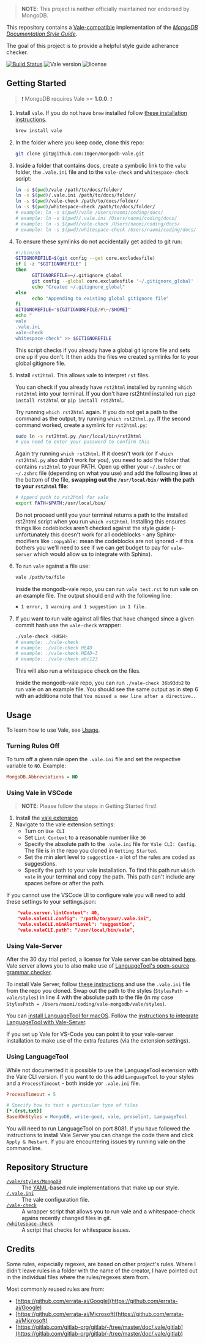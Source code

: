 > **NOTE**: This project is neither officially maintained nor endorsed by MongoDB.

This repository contains a [Vale-compatible](https://github.com/errata-ai/vale) implementation of the [*MongoDB Documentation Style Guide*](https://docs.mongodb.com/meta/style-guide/).

The goal of this project is to provide a helpful style guide adherance checker.

[![Build Status](https://travis-ci.org/errata-ai/Google.svg?branch=master)](https://travis-ci.org/errata-ai/Google) ![Vale version](https://img.shields.io/badge/vale-%3E%3D%20v1.0.0-blue.svg) ![license](https://img.shields.io/github/license/mashape/apistatus.svg)

## Getting Started

> :exclamation: MongoDB requires Vale >= **1.0.0**. :exclamation:

1. Install `vale`. If you do not have `brew` installed follow [these
   installation instructions](https://docs.errata.ai/vale/install).
   ```sh
   brew install vale
   ```
2. In the folder where you keep code, clone this repo:
   ```sh
   git clone git@github.com:10gen/mongodb-vale.git
   ```
3. Inside a folder that contains docs, create a symbolic link to the
   `vale` folder, the `.vale.ini` file and to the `vale-check` and
   `whitespace-check` script:

   ```sh
   ln -s $(pwd)/vale /path/to/docs/folder/
   ln -s $(pwd)/.vale.ini /path/to/docs/folder/
   ln -s $(pwd)/vale-check /path/to/docs/folder/
   ln -s $(pwd)/whitespace-check /path/to/docs/folder/
   # example: ln -s $(pwd)/vale /Users/naomi/coding/docs/
   # example: ln -s $(pwd)/.vale.ini /Users/naomi/coding/docs/
   # example: ln -s $(pwd)/vale-check /Users/naomi/coding/docs/
   # example: ln -s $(pwd)/whitespace-check /Users/naomi/coding/docs/
   ```
4. To ensure these symlinks do not accidentally get added to git run:
   ```sh
   #!/bin/sh
   GITIGNOREFILE=$(git config --get core.excludesfile)
   if [ -z "$GITIGNOREFILE" ]
   then
         GITIGNOREFILE=~/.gitignore_global
         git config --global core.excludesfile '~/.gitignore_global'
         echo "Created ~/.gitignore_global"
   else
         echo "Appending to existing global gitignore file"
   fi
   GITIGNOREFILE="${GITIGNOREFILE/#\~/$HOME}"
   echo "
   vale
   .vale.ini
   vale-check
   whitespace-check" >> $GITIGNOREFILE
   ```

   This script checks if you already have a global git ignore file and
   sets one up if you don't. It then adds the files we created symlinks
   for to your global gitignore file.
5. Install `rst2html`. This allows vale to interpret `rst` files.

   You can check if you already have `rst2html` installed
   by running `which rst2html` into your terminal. If you don't have
   rst2html installed run `pip3 install rst2html` or `pip install
   rst2html`.

   Try running `which rst2html` again. If you do not get a path to the
   command as the output, try running `which rst2thml.py`. If the
   second command worked, create a symlink for `rst2html.py`:
   ```sh
   sudo ln -s rst2html.py /usr/local/bin/rst2html
   # you need to enter your password to confirm this
   ```

   Again try running `which rst2html`. If it doesn't work (or if `which
   rst2html.py` also didn't work for you), you need to add the folder
   that contains `rst2html` to your PATH. Open up either your `~/.bashrc`
   or `~/.zshrc` file (depending on what you use) and add the following
   lines at the bottom of the file, **swapping out the `/usr/local/bin/`
   with the path to your `rst2html` file**:
   ```sh
   # Append path to rst2html for vale
   export PATH=$PATH:/usr/local/bin/
   ```

   Do not proceed until you your terminal returns a path to the
   installed rst2html script when you run `which rst2html`. Installing this
   ensures things like codeblocks aren't checked against the style guide
   (- unfortunately this doesn't work for all codeblocks - any
   Sphinx-modifiers like `:copyable:` mean the codeblocks are not
   ignored - if this bothers you we'll need to see if we can get budget
   to pay for `vale-server` which would allow us to integrate with Sphinx).

6. To run `vale` against a file use:
   ```sh
   vale /path/to/file
   ```
   Inside the mongodb-vale repo, you can run `vale test.rst` to run vale on an
   example file. The output should end with the following line:

   ```sh
   ✖ 1 error, 1 warning and 1 suggestion in 1 file.
   ```

7. If you want to run vale against all files that have changed since a given commit hash use the `vale-check` wrapper:
   ```sh
   ./vale-check <HASH>
   # example: ./vale-check
   # example: ./vale-check HEAD
   # example: ./vale-check HEAD~3
   # example: ./vale-check abc123
   ```

   This will also run a whitespace check on the files.

   Inside the mongodb-vale repo, you can run `./vale-check 36b93db2` to run vale on an
   example file. You should see the same output as in step 6 with an
   additiona note that `You missed a new line after a directive.`.

## Usage

To learn how to use Vale, see [Usage](https://github.com/errata-ai/vale/#usage).

### Turning Rules Off

To turn off a given rule open the `.vale.ini` file and set the respective variable to `NO`. Example:

```ini
MongoDB.Abbreviations = NO
```

### Using Vale in VSCode

> **NOTE**: Please follow the steps in Getting Started first!

1. Install the [vale extension](https://marketplace.visualstudio.com/items?itemName=errata-ai.vale-server)
2. Navigate to the vale extension settings:
   * Turn on `Use CLI`
   * Set `Lint Context` to a reasonable number like `30`
   * Specify the absolute path to the `.vale.ini` file for `Vale CLI: Config`. The file is in the repo you cloned in `Getting Started`.
   * Set the min alert level to `suggestion` - a lot of the rules are coded as suggestions.
   * Specify the path to your vale installation. To find this path run `which vale` in your terminal and copy the path.
     This path can't include any spaces before or after the path.

If you cannot use the VSCode UI to configure vale you will need to add
these settings to your settings.json:
```json
    "vale.server.lintContext": 40,
    "vale.valeCLI.config": "/path/to/your/.vale.ini",
    "vale.valeCLI.minAlertLevel": "suggestion",
    "vale.valeCLI.path": "/usr/local/bin/vale",
```

### Using Vale-Server

After the 30 day trial period, a license for Vale server can be obtained
[here](https://errata.ai/vale-server/#purchase). Vale server allows you
to also make use of [LanguageTool's open-source grammar
checker](https://docs.errata.ai/vale-server/add-ons/languagetool).

To install Vale Server, follow [these instructions](https://docs.errata.ai/vale-server/install)
and use the `.vale.ini` file from the repo you cloned. Swap out the path to the
styles (`StylesPath = vale/styles`) in line 4 with the absolute path to
the file (in my case `StylesPath = /Users/naomi/coding/vale-mongodb/vale/styles`).

You can [install LanguageTool for macOS](https://languagetool.org/download/LanguageTool-stable.zip).
Follow the [instructions to integrate LanguageTool with Vale-Server](https://docs.errata.ai/vale-server/add-ons/languagetool).

If you set up Vale for VS-Code you can point it to your vale-server
installation to make use of the extra features (via the extension settings).

### Using LanguageTool

While not documented it is possible to use the LanguageTool extension
with the Vale CLI version. If you want to do this add
`LanguageTool` to your styles and a `ProcessTimeout` - both inside yor
`.vale.ini` file.

```ini
ProcessTimeout = 5

# Specify how to test a particular type of files
[*.{rst,txt}]
BasedOnStyles = MongoDB, write-good, vale, proselint, LanguageTool
```

You will need to run LanguageTool on port 8081. If you have followed the
instructions to install Vale Server you can change the code there and
click `Apply & Restart`. If you are encountering issues try running vale
on the commandline.

## Repository Structure

<dl>
  <dt><a href="https://github.com/npentrel/vale-mongodb/tree/main/vale/styles/MongoDB"><code>/vale/styles/MongoDB</code></a></dt>
  <dd>The <a href="http://yaml.org/">YAML</a>-based rule implementations that make up our style.</dd>

  <dt><a href="https://github.com/npentrel/vale-mongodb/blob/main/.vale.ini"><code>/.vale.ini</code></a></dt>
  <dd>The vale configuration file.</dd>

  <dt><a href="https://github.com/npentrel/vale-mongodb/blob/main/vale-check"><code>/vale-check</code></a></dt>
  <dd>A wrapper script that allows you to run vale and a whitespace-check agains recently changed files in git.</dd>

  <dt><a href="https://github.com/npentrel/vale-mongodb/blob/main/whitespace-check"><code>/whitespace-check</code></a></dt>
  <dd>A script that checks for whitespace issues.</dd>
</dl>

## Credits

Some rules, especially regexes, are based on other project's rules. Where I didn't leave rules in a folder with the name of the creator, I have pointed out in the individual
files where the rules/regexes stem from.

Most commonly reused rules are from:
- [https://github.com/errata-ai/Google](https://github.com/errata-ai/Google)
- [https://github.com/errata-ai/Microsoft](https://github.com/errata-ai/Microsoft)
- [https://gitlab.com/gitlab-org/gitlab/-/tree/master/doc/.vale/gitlab](https://gitlab.com/gitlab-org/gitlab/-/tree/master/doc/.vale/gitlab)
